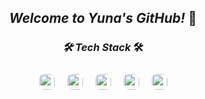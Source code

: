 <div align="center">

## _Welcome to Yuna's GitHub!_ 🤗

### _🛠️ Tech Stack_ 🛠️

<div style="display: flex; justify-content: center; flex-wrap: wrap;">
  <img src="https://img.shields.io/badge/react-61DAFB.svg?style=plastic&logo=react&logoColor=20232a" style="margin: 10px; border-radius: 8px; height: 25px;"/>
  <img src="https://img.shields.io/badge/javascript-F7DF1E.svg?style=plastic&logo=javascript&logoColor=323330" style="margin: 10px; border-radius: 8px; height: 25px;"/>
  <img src="https://img.shields.io/badge/typescript-007ACC.svg?style=plastic&logo=typescript&logoColor=white" style="margin: 10px; border-radius: 8px; height: 25px;"/>
  <img src="https://img.shields.io/badge/express.js-404d59.svg?style=plastic&logo=express&logoColor=61DAFB" style="margin: 10px; border-radius: 8px; height: 25px;"/>
  <img src="https://img.shields.io/badge/mysql-4479A1.svg?style=plastic&logo=mysql&logoColor=white" style="margin: 10px; border-radius: 8px; height: 25px;"/>

</div>
</div>
